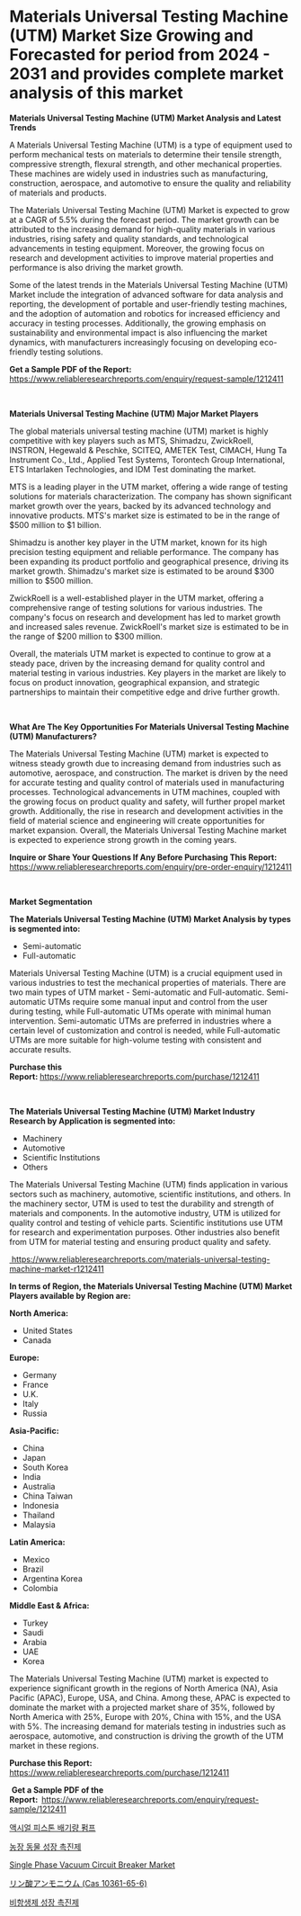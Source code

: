 <p><h1>Materials Universal Testing Machine (UTM) Market Size Growing and Forecasted for period from 2024 - 2031 and provides complete market analysis of this market</h1></p><p><strong>Materials Universal Testing Machine (UTM) Market Analysis and Latest Trends</strong></p>
<p><p>A Materials Universal Testing Machine (UTM) is a type of equipment used to perform mechanical tests on materials to determine their tensile strength, compressive strength, flexural strength, and other mechanical properties. These machines are widely used in industries such as manufacturing, construction, aerospace, and automotive to ensure the quality and reliability of materials and products.</p><p>The Materials Universal Testing Machine (UTM) Market is expected to grow at a CAGR of 5.5% during the forecast period. The market growth can be attributed to the increasing demand for high-quality materials in various industries, rising safety and quality standards, and technological advancements in testing equipment. Moreover, the growing focus on research and development activities to improve material properties and performance is also driving the market growth.</p><p>Some of the latest trends in the Materials Universal Testing Machine (UTM) Market include the integration of advanced software for data analysis and reporting, the development of portable and user-friendly testing machines, and the adoption of automation and robotics for increased efficiency and accuracy in testing processes. Additionally, the growing emphasis on sustainability and environmental impact is also influencing the market dynamics, with manufacturers increasingly focusing on developing eco-friendly testing solutions.</p></p>
<p><strong>Get a Sample PDF of the Report:&nbsp;</strong> <a href="https://www.reliableresearchreports.com/enquiry/request-sample/1212411">https://www.reliableresearchreports.com/enquiry/request-sample/1212411</a></p>
<p>&nbsp;</p>
<p><strong>Materials Universal Testing Machine (UTM) Major Market Players</strong></p>
<p><p>The global materials universal testing machine (UTM) market is highly competitive with key players such as MTS, Shimadzu, ZwickRoell, INSTRON, Hegewald & Peschke, SCITEQ, AMETEK Test, CIMACH, Hung Ta Instrument Co., Ltd., Applied Test Systems, Torontech Group International, ETS Intarlaken Technologies, and IDM Test dominating the market.</p><p>MTS is a leading player in the UTM market, offering a wide range of testing solutions for materials characterization. The company has shown significant market growth over the years, backed by its advanced technology and innovative products. MTS's market size is estimated to be in the range of $500 million to $1 billion.</p><p>Shimadzu is another key player in the UTM market, known for its high precision testing equipment and reliable performance. The company has been expanding its product portfolio and geographical presence, driving its market growth. Shimadzu's market size is estimated to be around $300 million to $500 million.</p><p>ZwickRoell is a well-established player in the UTM market, offering a comprehensive range of testing solutions for various industries. The company's focus on research and development has led to market growth and increased sales revenue. ZwickRoell's market size is estimated to be in the range of $200 million to $300 million.</p><p>Overall, the materials UTM market is expected to continue to grow at a steady pace, driven by the increasing demand for quality control and material testing in various industries. Key players in the market are likely to focus on product innovation, geographical expansion, and strategic partnerships to maintain their competitive edge and drive further growth.</p></p>
<p>&nbsp;</p>
<p><strong>What Are The Key Opportunities For Materials Universal Testing Machine (UTM) Manufacturers?</strong></p>
<p><p>The Materials Universal Testing Machine (UTM) market is expected to witness steady growth due to increasing demand from industries such as automotive, aerospace, and construction. The market is driven by the need for accurate testing and quality control of materials used in manufacturing processes. Technological advancements in UTM machines, coupled with the growing focus on product quality and safety, will further propel market growth. Additionally, the rise in research and development activities in the field of material science and engineering will create opportunities for market expansion. Overall, the Materials Universal Testing Machine market is expected to experience strong growth in the coming years.</p></p>
<p><strong>Inquire or Share Your Questions If Any Before Purchasing This Report:</strong> <a href="https://www.reliableresearchreports.com/enquiry/pre-order-enquiry/1212411">https://www.reliableresearchreports.com/enquiry/pre-order-enquiry/1212411</a></p>
<p>&nbsp;</p>
<p><strong>Market Segmentation</strong></p>
<p><strong>The Materials Universal Testing Machine (UTM) Market Analysis by types is segmented into:</strong></p>
<p><ul><li>Semi-automatic</li><li>Full-automatic</li></ul></p>
<p><p>Materials Universal Testing Machine (UTM) is a crucial equipment used in various industries to test the mechanical properties of materials. There are two main types of UTM market - Semi-automatic and Full-automatic. Semi-automatic UTMs require some manual input and control from the user during testing, while Full-automatic UTMs operate with minimal human intervention. Semi-automatic UTMs are preferred in industries where a certain level of customization and control is needed, while Full-automatic UTMs are more suitable for high-volume testing with consistent and accurate results.</p></p>
<p><strong>Purchase this Report:&nbsp;</strong><a href="https://www.reliableresearchreports.com/purchase/1212411">https://www.reliableresearchreports.com/purchase/1212411</a></p>
<p>&nbsp;</p>
<p><strong>The Materials Universal Testing Machine (UTM) Market Industry Research by Application is segmented into:</strong></p>
<p><ul><li>Machinery</li><li>Automotive</li><li>Scientific Institutions</li><li>Others</li></ul></p>
<p><p>The Materials Universal Testing Machine (UTM) finds application in various sectors such as machinery, automotive, scientific institutions, and others. In the machinery sector, UTM is used to test the durability and strength of materials and components. In the automotive industry, UTM is utilized for quality control and testing of vehicle parts. Scientific institutions use UTM for research and experimentation purposes. Other industries also benefit from UTM for material testing and ensuring product quality and safety.</p></p>
<p><a href="https://www.reliableresearchreports.com/materials-universal-testing-machine-market-r1212411">&nbsp;https://www.reliableresearchreports.com/materials-universal-testing-machine-market-r1212411</a></p>
<p><strong>In terms of Region, the Materials Universal Testing Machine (UTM) Market Players available by Region are:</strong></p>
<p>
    <p> <strong> North America: </strong>
        <ul>
            <li>United States</li>
            <li>Canada</li>
        </ul>
        </p> 
    <p> <strong> Europe: </strong>
        <ul>
            <li>Germany</li>
            <li>France</li>
            <li>U.K.</li>
            <li>Italy</li>
            <li>Russia</li>
        </ul>
        </p> 
    <p> <strong> Asia-Pacific: </strong>
        <ul>
            <li>China</li>
            <li>Japan</li>
            <li>South Korea</li>
            <li>India</li>
            <li>Australia</li>
            <li>China Taiwan</li>
            <li>Indonesia</li>
            <li>Thailand</li>
            <li>Malaysia</li>
        </ul>
        </p> 
    <p> <strong> Latin America: </strong>
        <ul>
            <li>Mexico</li>
            <li>Brazil</li>
            <li>Argentina Korea</li>
            <li>Colombia</li>
        </ul>
        </p> 
    <p> <strong> Middle East & Africa: </strong>
        <ul>
            <li>Turkey</li>
            <li>Saudi</li>
            <li>Arabia</li>
            <li>UAE</li>
            <li>Korea</li>
        </ul>
    </p>
    </p>
<p><p>The Materials Universal Testing Machine (UTM) market is expected to experience significant growth in the regions of North America (NA), Asia Pacific (APAC), Europe, USA, and China. Among these, APAC is expected to dominate the market with a projected market share of 35%, followed by North America with 25%, Europe with 20%, China with 15%, and the USA with 5%. The increasing demand for materials testing in industries such as aerospace, automotive, and construction is driving the growth of the UTM market in these regions.</p></p>
<p><strong>Purchase this Report: </strong><a href="https://www.reliableresearchreports.com/purchase/1212411">https://www.reliableresearchreports.com/purchase/1212411</a></p>
<p>&nbsp;<strong>Get a Sample PDF of the Report:&nbsp;&nbsp;</strong><a href="https://www.reliableresearchreports.com/enquiry/request-sample/1212411">https://www.reliableresearchreports.com/enquiry/request-sample/1212411</a></p>
<p><strong></strong></p>
<p><p><a href="https://medium.com/@joananitzsche/%EC%B6%95%ED%94%BC%EC%8A%A4%ED%86%A4-%EB%B3%80%EC%9C%84-%ED%8E%8C%ED%94%84-%EC%8B%9C%EC%9E%A5-%EA%B7%9C%EB%AA%A8%EB%8A%94-%EA%B8%80%EB%A1%9C%EB%B2%8C-%EC%82%B0%EC%97%85%EC%97%90%EC%84%9C-%EC%B5%9C%EA%B3%A0%EC%9D%98-%EB%A7%88%EC%BC%80%ED%8C%85-%EC%B1%84%EB%84%90%EC%9D%84-%EB%B3%B4%EC%97%AC%EC%A4%8D%EB%8B%88%EB%8B%A4-116a280ed2d7">액시얼 피스톤 배기량 펌프</a></p><p><a href="https://github.com/LuckeyCorbin/Market-Research-Report-List-1/blob/main/890255795680.md">농장 동물 성장 촉진제</a></p><p><a href="https://issuu.com/reportprime-2/docs/single-phase-vacuum-circuit-breaker-market-size-20">Single Phase Vacuum Circuit Breaker Market</a></p><p><a href="https://github.com/andym141978/Market-Research-Report-List-1/blob/main/3288976102134.md">リン酸アンモニウム (Cas 10361-65-6)</a></p><p><a href="https://github.com/laholand/Market-Research-Report-List-4/blob/main/585388495681.md">비항생제 성장 촉진제</a></p></p>